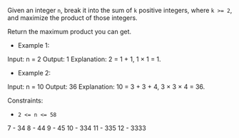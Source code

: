 Given an integer `n`, break it into the sum of `k` positive integers, where `k >= 2`, and maximize the product of those integers.

Return the maximum product you can get.



- Example 1:

Input: n = 2
Output: 1
Explanation: 2 = 1 + 1, 1 × 1 = 1.
- Example 2:

Input: n = 10
Output: 36
Explanation: 10 = 3 + 3 + 4, 3 × 3 × 4 = 36.

Constraints:

- `2 <= n <= 58`

7 - 34
8 - 44
9 - 45
10 - 334
11 - 335
12 - 3333